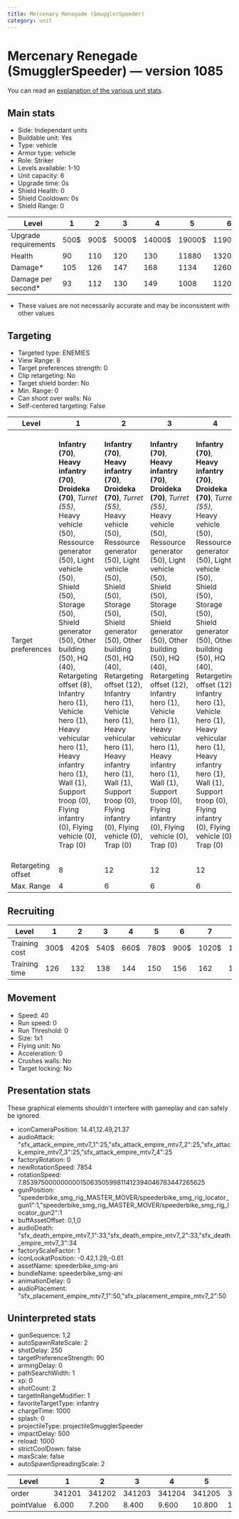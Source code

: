 ```yaml
---
title: Mercenary Renegade (SmugglerSpeeder)
category: unit
---
```


# Mercenary Renegade (SmugglerSpeeder) — version 1085

You can read an [explanation  of the various unit stats](unitexplained.md).

## Main stats

  * Side: Independant units
  * Buildable unit: Yes
  * Type: vehicle
  * Armor type: vehicle
  * Role: Striker
  * Levels available: 1-10
  * Unit capacity: 6
  * Upgrade time: 0s
  * Shield Health: 0
  * Shield Cooldown: 0s
  * Shield Range: 0

|Level               |1   |2   |3    |4     |5     |6      |7      |8      |9       |10      |
|--------------------|----|----|-----|------|------|-------|-------|-------|--------|--------|
|Upgrade requirements|500$|900$|5000$|14000$|19000$|119000$|186000$|363000$|1130000$|1947000$|
|Health              |90  |110 |120  |130   |11880 |13200  |14520  |15840  |17160   |19800   |
|Damage*             |105 |126 |147  |168   |1134  |1260   |1386   |1512   |1638    |1890    |
|Damage per second*  |93  |112 |130  |149   |1008  |1120   |1232   |1344   |1456    |1680    |

* These values are not necessarily accurate and may be inconsistent with other values

## Targeting

  * Targeted type: ENEMIES
  * View Range: 8
  * Target preferences strength: 0
  * Clip retargeting: No
  * Target shield border: No
  * Min. Range: 0
  * Can shoot over walls: No
  * Self-centered targeting: False

|Level             |1                                                                                                                                                                                                                                                                                                                                                                                                                             |2                                                                                                                                                                                                                                                                                                                                                                                                                              |3                                                                                                                                                                                                                                                                                                                                                                                                                              |4                                                                                                                                                                                                                                                                                                                                                                                                                              |5                                                                                                                                                                                                                                                                                                                                                                                                                                                     |6                                                                                                                                                                                                                                                                                                                                                                                                                                                     |7                                                                                                                                                                                                                                                                                                                                                                                                                                                     |8                                                                                                                                                                                                                                                                                                                                                                                                                                                     |9                                                                                                                                                                                                                                                                                                                                                                                                                                                     |10                                                                                                                                                                                                                                                                                                                                                                                                                                                    |
|------------------|------------------------------------------------------------------------------------------------------------------------------------------------------------------------------------------------------------------------------------------------------------------------------------------------------------------------------------------------------------------------------------------------------------------------------|-------------------------------------------------------------------------------------------------------------------------------------------------------------------------------------------------------------------------------------------------------------------------------------------------------------------------------------------------------------------------------------------------------------------------------|-------------------------------------------------------------------------------------------------------------------------------------------------------------------------------------------------------------------------------------------------------------------------------------------------------------------------------------------------------------------------------------------------------------------------------|-------------------------------------------------------------------------------------------------------------------------------------------------------------------------------------------------------------------------------------------------------------------------------------------------------------------------------------------------------------------------------------------------------------------------------|------------------------------------------------------------------------------------------------------------------------------------------------------------------------------------------------------------------------------------------------------------------------------------------------------------------------------------------------------------------------------------------------------------------------------------------------------|------------------------------------------------------------------------------------------------------------------------------------------------------------------------------------------------------------------------------------------------------------------------------------------------------------------------------------------------------------------------------------------------------------------------------------------------------|------------------------------------------------------------------------------------------------------------------------------------------------------------------------------------------------------------------------------------------------------------------------------------------------------------------------------------------------------------------------------------------------------------------------------------------------------|------------------------------------------------------------------------------------------------------------------------------------------------------------------------------------------------------------------------------------------------------------------------------------------------------------------------------------------------------------------------------------------------------------------------------------------------------|------------------------------------------------------------------------------------------------------------------------------------------------------------------------------------------------------------------------------------------------------------------------------------------------------------------------------------------------------------------------------------------------------------------------------------------------------|------------------------------------------------------------------------------------------------------------------------------------------------------------------------------------------------------------------------------------------------------------------------------------------------------------------------------------------------------------------------------------------------------------------------------------------------------|
|Target preferences|**Infantry (70)**, **Heavy infantry (70)**, **Droideka (70)**, _Turret (55)_, Heavy vehicle (50), Ressource generator (50), Light vehicle (50), Shield (50), Storage (50), Shield generator (50), Other building (50), HQ (40), Retargeting offset (8), Infantry hero (1), Vehicle hero (1), Heavy vehicular hero (1), Heavy infantry hero (1), Wall (1), Support troop (0), Flying infantry (0), Flying vehicle (0), Trap (0)|**Infantry (70)**, **Heavy infantry (70)**, **Droideka (70)**, _Turret (55)_, Heavy vehicle (50), Ressource generator (50), Light vehicle (50), Shield (50), Storage (50), Shield generator (50), Other building (50), HQ (40), Retargeting offset (12), Infantry hero (1), Vehicle hero (1), Heavy vehicular hero (1), Heavy infantry hero (1), Wall (1), Support troop (0), Flying infantry (0), Flying vehicle (0), Trap (0)|**Infantry (70)**, **Heavy infantry (70)**, **Droideka (70)**, _Turret (55)_, Heavy vehicle (50), Ressource generator (50), Light vehicle (50), Shield (50), Storage (50), Shield generator (50), Other building (50), HQ (40), Retargeting offset (12), Infantry hero (1), Vehicle hero (1), Heavy vehicular hero (1), Heavy infantry hero (1), Wall (1), Support troop (0), Flying infantry (0), Flying vehicle (0), Trap (0)|**Infantry (70)**, **Heavy infantry (70)**, **Droideka (70)**, _Turret (55)_, Heavy vehicle (50), Ressource generator (50), Light vehicle (50), Shield (50), Storage (50), Shield generator (50), Other building (50), HQ (40), Retargeting offset (12), Infantry hero (1), Vehicle hero (1), Heavy vehicular hero (1), Heavy infantry hero (1), Wall (1), Support troop (0), Flying infantry (0), Flying vehicle (0), Trap (0)|**Support troop (70)**, **Flying infantry (70)**, **Infantry (70)**, **Infantry hero (70)**, **Heavy infantry (70)**, **Heavy infantry hero (70)**, **Droideka (70)**, _Turret (55)_, Heavy vehicle (50), Ressource generator (50), Light vehicle (50), Shield (50), Vehicle hero (50), Flying vehicle (50), Heavy vehicular hero (50), Storage (50), Shield generator (50), Other building (50), HQ (40), Retargeting offset (12), Wall (1), Trap (0)|**Support troop (70)**, **Flying infantry (70)**, **Infantry (70)**, **Infantry hero (70)**, **Heavy infantry (70)**, **Heavy infantry hero (70)**, **Droideka (70)**, _Turret (55)_, Heavy vehicle (50), Ressource generator (50), Light vehicle (50), Shield (50), Vehicle hero (50), Flying vehicle (50), Heavy vehicular hero (50), Storage (50), Shield generator (50), Other building (50), HQ (40), Retargeting offset (12), Wall (1), Trap (0)|**Support troop (70)**, **Flying infantry (70)**, **Infantry (70)**, **Infantry hero (70)**, **Heavy infantry (70)**, **Heavy infantry hero (70)**, **Droideka (70)**, _Turret (55)_, Heavy vehicle (50), Ressource generator (50), Light vehicle (50), Shield (50), Vehicle hero (50), Flying vehicle (50), Heavy vehicular hero (50), Storage (50), Shield generator (50), Other building (50), HQ (40), Retargeting offset (12), Wall (1), Trap (0)|**Support troop (70)**, **Flying infantry (70)**, **Infantry (70)**, **Infantry hero (70)**, **Heavy infantry (70)**, **Heavy infantry hero (70)**, **Droideka (70)**, _Turret (55)_, Heavy vehicle (50), Ressource generator (50), Light vehicle (50), Shield (50), Vehicle hero (50), Flying vehicle (50), Heavy vehicular hero (50), Storage (50), Shield generator (50), Other building (50), HQ (40), Retargeting offset (12), Wall (1), Trap (0)|**Support troop (70)**, **Flying infantry (70)**, **Infantry (70)**, **Infantry hero (70)**, **Heavy infantry (70)**, **Heavy infantry hero (70)**, **Droideka (70)**, _Turret (55)_, Heavy vehicle (50), Ressource generator (50), Light vehicle (50), Shield (50), Vehicle hero (50), Flying vehicle (50), Heavy vehicular hero (50), Storage (50), Shield generator (50), Other building (50), HQ (40), Retargeting offset (12), Wall (1), Trap (0)|**Support troop (70)**, **Flying infantry (70)**, **Infantry (70)**, **Infantry hero (70)**, **Heavy infantry (70)**, **Heavy infantry hero (70)**, **Droideka (70)**, _Turret (55)_, Heavy vehicle (50), Ressource generator (50), Light vehicle (50), Shield (50), Vehicle hero (50), Flying vehicle (50), Heavy vehicular hero (50), Storage (50), Shield generator (50), Other building (50), HQ (40), Retargeting offset (12), Wall (1), Trap (0)|
|Retargeting offset|8                                                                                                                                                                                                                                                                                                                                                                                                                             |12                                                                                                                                                                                                                                                                                                                                                                                                                             |12                                                                                                                                                                                                                                                                                                                                                                                                                             |12                                                                                                                                                                                                                                                                                                                                                                                                                             |12                                                                                                                                                                                                                                                                                                                                                                                                                                                    |12                                                                                                                                                                                                                                                                                                                                                                                                                                                    |12                                                                                                                                                                                                                                                                                                                                                                                                                                                    |12                                                                                                                                                                                                                                                                                                                                                                                                                                                    |12                                                                                                                                                                                                                                                                                                                                                                                                                                                    |12                                                                                                                                                                                                                                                                                                                                                                                                                                                    |
|Max. Range        |4                                                                                                                                                                                                                                                                                                                                                                                                                             |6                                                                                                                                                                                                                                                                                                                                                                                                                              |6                                                                                                                                                                                                                                                                                                                                                                                                                              |6                                                                                                                                                                                                                                                                                                                                                                                                                              |6                                                                                                                                                                                                                                                                                                                                                                                                                                                     |6                                                                                                                                                                                                                                                                                                                                                                                                                                                     |6                                                                                                                                                                                                                                                                                                                                                                                                                                                     |6                                                                                                                                                                                                                                                                                                                                                                                                                                                     |6                                                                                                                                                                                                                                                                                                                                                                                                                                                     |6                                                                                                                                                                                                                                                                                                                                                                                                                                                     |

## Recruiting

|Level        |1   |2   |3   |4   |5   |6   |7    |8    |9    |10   |
|-------------|----|----|----|----|----|----|-----|-----|-----|-----|
|Training cost|300$|420$|540$|660$|780$|900$|1020$|1140$|1260$|1380$|
|Training time|126 |132 |138 |144 |150 |156 |162  |168  |174  |180  |

## Movement

  * Speed: 40
  * Run speed: 0
  * Run Threshold: 0
  * Size: 1x1
  * Flying unit: No
  * Acceleration: 0
  * Crushes walls: No
  * Target locking: No

## Presentation stats

These graphical elements shouldn't interfere with gameplay and can safely be ignored.

  * iconCameraPosition: 14.41,12.49,21.37
  * audioAttack: "sfx_attack_empire_mtv7_1":25,"sfx_attack_empire_mtv7_2":25,"sfx_attack_empire_mtv7_3":25,"sfx_attack_empire_mtv7_4":25
  * factoryRotation: 0
  * newRotationSpeed: 7854
  * rotationSpeed: 7.8539750000000001506350599811412394046783447265625
  * gunPosition: "speederbike_smg_rig_MASTER_MOVER/speederbike_smg_rig_locator_gun1":1,"speederbike_smg_rig_MASTER_MOVER/speederbike_smg_rig_locator_gun2":1
  * buffAssetOffset: 0,1,0
  * audioDeath: "sfx_death_empire_mtv7_1":33,"sfx_death_empire_mtv7_2":33,"sfx_death_empire_mtv7_3":34
  * factoryScaleFactor: 1
  * iconLookatPosition: -0.42,1.29,-0.61
  * assetName: speederbike_smg-ani
  * bundleName: speederbike_smg-ani
  * animationDelay: 0
  * audioPlacement: "sfx_placement_empire_mtv7_1":50,"sfx_placement_empire_mtv7_2":50

## Uninterpreted stats

  * gunSequence: 1,2
  * autoSpawnRateScale: 2
  * shotDelay: 250
  * targetPreferenceStrength: 90
  * armingDelay: 0
  * pathSearchWidth: 1
  * xp: 0
  * shotCount: 2
  * targetInRangeModifier: 1
  * favoriteTargetType: infantry
  * chargeTime: 1000
  * splash: 0
  * projectileType: projectileSmugglerSpeeder
  * impactDelay: 500
  * reload: 1000
  * strictCoolDown: false
  * maxScale: false
  * autoSpawnSpreadingScale: 2

|Level     |1     |2     |3     |4     |5     |6     |7     |8     |9     |10    |
|----------|------|------|------|------|------|------|------|------|------|------|
|order     |341201|341202|341203|341204|341205|341206|341207|341208|341209|341210|
|pointValue|6.000 |7.200 |8.400 |9.600 |10.800|12.000|13.200|14.400|15.600|18.000|


